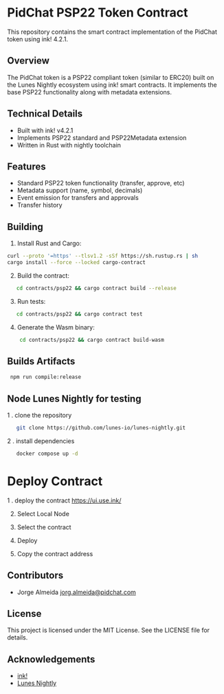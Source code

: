 # PidChat PSP22 Token Contract

This repository contains the smart contract implementation of the PidChat token using ink! 4.2.1.

## Overview

The PidChat token is a PSP22 compliant token (similar to ERC20) built on the Lunes Nightly  ecosystem using ink! smart contracts. It implements the base PSP22 functionality along with metadata extensions.

## Technical Details

- Built with ink! v4.2.1
- Implements PSP22 standard and PSP22Metadata extension
- Written in Rust with nightly toolchain

## Features

- Standard PSP22 token functionality (transfer, approve, etc)
- Metadata support (name, symbol, decimals)
- Event emission for transfers and approvals
- Transfer history
## Building

1. Install Rust and Cargo:
```bash
curl --proto '=https' --tlsv1.2 -sSf https://sh.rustup.rs | sh
cargo install --force --locked cargo-contract
```

2. Build the contract:
```bash
   cd contracts/psp22 && cargo contract build --release
```

3. Run tests:
```bash
   cd contracts/psp22 && cargo contract test
```

4. Generate the Wasm binary:
```bash 
    cd contracts/psp22 && cargo contract build-wasm
```


## Builds Artifacts
```bash
 npm run compile:release
```
## Node Lunes Nightly for testing
 1 . clone the repository
```bash
   git clone https://github.com/lunes-io/lunes-nightly.git
```
 2 . install dependencies
```bash
   docker compose up -d
```

# Deploy Contract
 1 . deploy the contract
    https://ui.use.ink/

 2. Select Local Node

 3. Select the contract

 4. Deploy

 5. Copy the contract address

## Contributors

- Jorge Almeida <jorg.almeida@pidchat.com>

## License

This project is licensed under the MIT License. See the LICENSE file for details.

## Acknowledgements

- [ink!](https://github.com/paritytech/ink)
- [Lunes Nightly](https://github.com/lunes-io/lunes-nightly)


